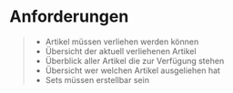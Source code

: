 Anforderungen
=============
> - Artikel müssen verliehen werden können
> - Übersicht der aktuell verliehenen Artikel
> - Überblick aller Artikel die zur Verfügung stehen
> - Übersicht wer welchen Artikel ausgeliehen hat
> - Sets müssen erstellbar sein